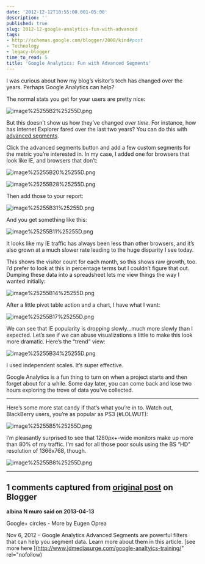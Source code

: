 ```yaml
---
date: '2012-12-12T18:55:00.001-05:00'
description: ''
published: true
slug: 2012-12-google-analytics-fun-with-advanced
tags:
- http://schemas.google.com/blogger/2008/kind#post
- Technology
- legacy-blogger
time_to_read: 5
title: 'Google Analytics: Fun with Advanced Segments'
---
```



I was curious about how my blog’s visitor’s tech has changed over the years. Perhaps Google Analytics can help?

The normal stats you get for your users are pretty nice:

![image%25255B2%25255D.png](image%25255B2%25255D.png)

But this doesn’t show us how they’ve changed *over time*. For instance, how has Internet Explorer fared over the last two years? You can do this with [advanced segments](https://support.google.com/analytics/bin/answer.py?hl=en-GB&amp;answer=1033017&amp;topic=1032940&amp;rd=1).

Click the advanced segments button and add a few custom segments for the metric you’re interested in. In my case, I added one for browsers that look like IE, and browsers that don’t:

![image%25255B20%25255D.png](image%25255B20%25255D.png)

![image%25255B28%25255D.png](image%25255B28%25255D.png)

Then add those to your report:

![image%25255B31%25255D.png](image%25255B31%25255D.png)

And you get something like this:

![image%25255B11%25255D.png](image%25255B11%25255D.png)

It looks like my IE traffic has always been less than other browsers, and it’s also grown at a much slower rate leading to the huge disparity I see today.

This shows the visitor count for each month, so this shows raw growth, too. I’d prefer to look at this in percentage terms but I couldn’t figure that out. Dumping these data into a spreadsheet lets me view things the way I wanted initially:

![image%25255B14%25255D.png](image%25255B14%25255D.png)

After a little pivot table action and a chart, I have what I want:

![image%25255B17%25255D.png](image%25255B17%25255D.png)

We can see that IE popularity is dropping slowly…much more slowly than I expected. Let’s see if we can abuse visualizations a little to make this look more dramatic. Here’s the “trend” view:

![image%25255B34%25255D.png](image%25255B34%25255D.png)

I used independent scales. It’s super effective.

Google Analytics is a fun thing to turn on when a project starts and then forget about for a while. Some day later, you can come back and lose two hours exploring the trove of data you’ve collected.  <hr />

Here’s some more stat candy if that’s what you’re in to. Watch out, BlackBerry users, you’re as popular as PS3 (#LOLWUT):

![image%25255B5%25255D.png](image%25255B5%25255D.png)

I’m pleasantly surprised to see that 1280px+-wide monitors make up more than 80% of my traffic. I’m sad for all those poor souls using the BS “HD” resolution of 1366x768, though. 

![image%25255B8%25255D.png](image%25255B8%25255D.png)

---

## 1 comments captured from [original post](https://blog.wassupy.com/2012/12/google-analytics-fun-with-advanced.html) on Blogger

**albina N muro said on 2013-04-13**

Google+ circles - More by Eugen Oprea

Nov 6, 2012 – Google Analytics Advanced Segments are powerful filters that can help you segment data. Learn more about them in this article. [see more here ](http://www.jdmediasurge.com/google-analtyics-training/" rel="nofollow)



